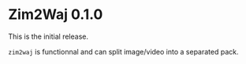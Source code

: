 # Zim2Waj 0.1.0

This is the initial release.

`zim2waj` is functionnal and can split image/video into a separated pack.
